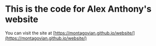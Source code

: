 # This is the code for Alex Anthony's website
You can visit the site at [https://montagovian.github.io/website/](https://montagovian.github.io/website/)
